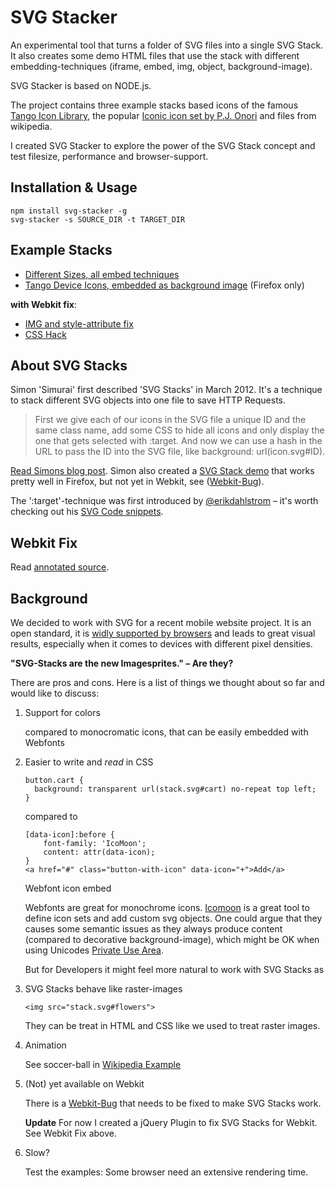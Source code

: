 SVG Stacker
===========

An experimental tool that turns a folder of SVG files into a single SVG Stack.
It also creates some demo HTML files that use the stack with different embedding-techniques (iframe, embed, img, object, background-image).

SVG Stacker is based on NODE.js.

The project contains three example stacks based icons of the famous [Tango Icon Library](http://tango.freedesktop.org/Tango_Icon_Library), the popular [Iconic icon set by P.J. Onori](http://somerandomdude.com/work/iconic/) and files from wikipedia.

I created SVG Stacker to explore the power of the SVG Stack concept and test filesize, performance and browser-support.

Installation & Usage
-----------
```
npm install svg-stacker -g
svg-stacker -s SOURCE_DIR -t TARGET_DIR
```

Example Stacks
-----------
* [Different Sizes, all embed techniques](http://preciousforever.github.com/SVG-Stacker/examples/wikipedia/commons/stack/stack-demo-all.html)
* [Tango Device Icons, embedded as background image](http://preciousforever.github.com/SVG-Stacker/examples/tango-icon-theme/devices/stack/stack-demo-background.html) (Firefox only)

**with Webkit fix**:

* [IMG and style-attribute fix](http://preciousforever.github.com/SVG-Stacker/examples/wikipedia/commons/stack/stack-demo-jsfix.html)
* [CSS Hack](http://preciousforever.github.com/SVG-Stacker/examples/wikipedia/commons/stack/stack-demo-css-hack.html)

About SVG Stacks
-----------

Simon 'Simurai' first described 'SVG Stacks' in March 2012. It's a technique to stack different SVG objects into one file to save HTTP Requests.

> First we give each of our icons in the SVG file a unique ID and the same class name, add some CSS to hide all icons and only display the one that gets selected with :target. And now we can use a hash in the URL to pass the ID into the SVG file, like background: url(icon.svg#ID).

[Read Simons blog post](http://simurai.com/post/20251013889/svg-stacks). Simon also created a [SVG Stack demo](http://jsfiddle.net/simurai/7GCGr/) that works pretty well in Firefox, but not yet in Webkit, see ([Webkit-Bug](https://bugs.webkit.org/show_bug.cgi?id=91790)).

The ':target'-technique was first introduced by [@erikdahlstrom](https://twitter.com/erikdahlstrom) – it's worth checking out his [SVG Code snippets](http://xn--dahlstrm-t4a.net/svg/).

Webkit Fix
-----------
Read [annotated source](http://preciousforever.github.com/SVG-Stacker/docs/fixsvgstack.jquery.html).

Background
-----------

We decided to work with SVG for a recent mobile website project. It is an open standard, it is [widly supported by browsers](http://caniuse.com/#search=svg) and leads to great visual results, especially when it comes to devices with different pixel densities.

**"SVG-Stacks are the new Imagesprites." – Are they?**

There are pros and cons. Here is a list of things we thought about so far and would like to discuss:

1.  Support for colors

    compared to monocromatic icons, that can be easily embedded with Webfonts

2.  Easier to write and _read_ in CSS

    ```
    button.cart {
      background: transparent url(stack.svg#cart) no-repeat top left;
    }
    ```

    compared to

    ```
    [data-icon]:before {
        font-family: 'IcoMoon';
        content: attr(data-icon);
    }
    <a href="#" class="button-with-icon" data-icon="+">Add</a>
    ```

    Webfont icon embed

    Webfonts are great for monochrome icons. [Icomoon](http://keyamoon.com/icomoon/app/) is a great tool to define icon sets and add custom svg objects.
     One could argue that they causes some semantic issues as they always produce content (compared to decorative background-image), which might be OK when using Unicodes [Private Use Area](http://en.wikipedia.org/wiki/Private_Use_(Unicode)).

     But for Developers it might feel more natural to work with SVG Stacks as


3.  SVG Stacks behave like raster-images 

    ```
    <img src="stack.svg#flowers">
    ```

    They can be treat in HTML and CSS like we used to treat raster images.

4.  Animation

    See soccer-ball in [Wikipedia Example](http://preciousforever.github.com/SVG-Stacker/examples/wikipedia/commons/stack/stack-demo-all.html)

5.  (Not) yet available on Webkit

    There is a [Webkit-Bug](https://bugs.webkit.org/show_bug.cgi?id=91790) that needs to be fixed to make SVG Stacks work.
    
    **Update** For now I created a jQuery Plugin to fix SVG Stacks for Webkit. See Webkit Fix above.

6.  Slow?

    Test the examples: Some browser need an extensive rendering time.
